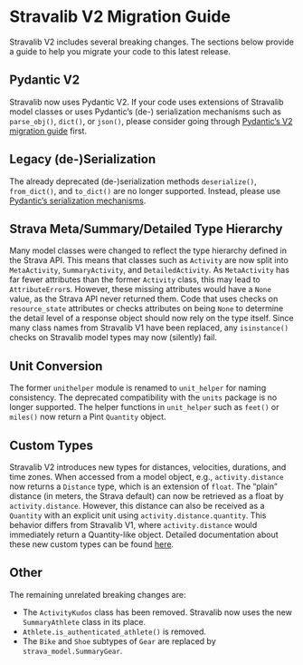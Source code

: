# Stravalib V2 Migration Guide

Stravalib V2 includes several breaking changes. The sections below provide a
guide to help you migrate your code to this
latest release.

## Pydantic V2

Stravalib now uses Pydantic V2. If your code uses extensions of Stravalib model
classes or uses Pydantic’s (de-)
serialization mechanisms such as `parse_obj()`, `dict()`, or `json()`, please
consider going
through [Pydantic’s V2 migration guide](https://docs.pydantic.dev/latest/migration/)
first.

## Legacy (de-)Serialization

The already deprecated (de-)serialization
methods `deserialize()`, `from_dict()`, and `to_dict()` are no longer
supported. Instead, please
use [Pydantic’s serialization mechanisms](https://docs.pydantic.dev/latest/concepts/serialization/).

## Strava Meta/Summary/Detailed Type Hierarchy

Many model classes were changed to reflect the type hierarchy defined in the
Strava API. This means that classes such
as `Activity` are now split into `MetaActivity`, `SummaryActivity`,
and `DetailedActivity`.
As `MetaActivity` has far fewer attributes than the former `Activity` class,
this may lead to `AttributeError`s.
However, these missing attributes would have a `None` value, as the Strava API
never returned them. Code that uses
checks on `resource_state` attributes or checks attributes on being `None` to
determine the detail level of a response
object should now rely on the type itself.
Since many class names from Stravalib V1 have been replaced, any `isinstance()`
checks on Stravalib model types may
now (silently) fail.

## Unit Conversion

The former `unithelper` module is renamed to `unit_helper` for naming
consistency. The deprecated compatibility with
the `units` package is no longer supported. The helper functions
in `unit_helper` such as `feet()` or `miles()` now
return a Pint `Quantity` object.

## Custom Types

Stravalib V2 introduces new types for distances, velocities, durations, and time
zones. When accessed from a model
object, e.g., `activity.distance` now returns a `Distance` type, which is an
extension of `float`. The “plain”
distance (in meters, the Strava default) can now be retrieved as a float
by `activity.distance`. However, this distance
can also be received as a `Quantity` with an explicit unit
using `activity.distance.quantity`.
This behavior differs from Stravalib V1, where `activity.distance` would
immediately return a Quantity-like object.
Detailed documentation about these new custom types can be
found [here](/reference/model.html#custom-types).

## Other

The remaining unrelated breaking changes are:

- The `ActivityKudos` class has been removed. Stravalib now uses the
  new `SummaryAthlete` class in its place.
- `Athlete.is_authenticated_athlete()` is removed.
- The `Bike` and `Shoe` subtypes of `Gear` are replaced
  by `strava_model.SummaryGear`.
